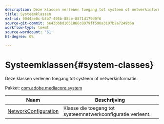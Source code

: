 ```yaml
---
description: Deze klassen verlenen toegang tot systeem of netwerkinformatie.
title: Systeemklassen
exl-id: 9044ae0c-b3b7-405b-88ce-8871d179d9f6
source-git-commit: be43bbbd1051886c8979ff590a3197b2a7249b6a
workflow-type: tm+mt
source-wordcount: '61'
ht-degree: 0%

---
```


# Systeemklassen{#system-classes}

Deze klassen verlenen toegang tot systeem of netwerkinformatie.

Pakket: [com.adobe.mediacore.system](https://help.adobe.com/en_US/primetime/api/psdk/asdoc-dhls_1.4/com/adobe/mediacore/system/package-detail.html)

| Naam | Beschrijving |
|---|---|
| [NetworkConfiguration](https://help.adobe.com/en_US/primetime/api/psdk/asdoc-dhls_1.4/com/adobe/mediacore/system/NetworkConfiguration.html) | Klasse die toegang tot systeemnetwerkconfiguratie verleent. |
